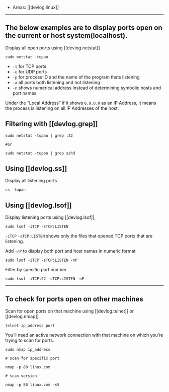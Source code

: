 
- Areas: [[devlog.linux]]

---

## The below examples are to display ports open on the current or host system(localhost).

Display all open ports using [[devlog.netstat]]

```
sudo netstat -tupan
```

- `-t` for TCP ports
- `-u` for UDP ports
- `-p` for process ID and the name of the program thats listening
- `-a` all ports both listening and not listening
- `-n` shows numerical address instead of determining symbolic hosts and port names

Under the “Local Address” if it shows `0.0.0.0` as an IP Address, it means the process is listening on all IP Addresses of the host.

## Filtering with [[devlog.grep]]

```
sudo netstat -tupan | grep :22

#or

sudo netstat -tupan | grep sshd
```

## Using [[devlog.ss]]

Display all listening ports

```
ss -tupan
```

## Using [[devlog.lsof]]

Display listening ports using [[devlog.lsof]],

```
sudo lsof -iTCP -sTCP:LISTEN
```

`-iTCP` `-sTCP:LISTEN` shows only the files that opened TCP ports that are listening.

Add `-nP` to display both port and host names in numeric format

```
sudo lsof -iTCP -sTCP:LISTEN -nP
```

Filter by specific port number

```
sudo lsof -iTCP:22 -sTCP:LISTEN -nP
```

---

## To check for ports open on other machines

Scan for open ports on that machine using [[devlog.telnet]] or [[devlog.nmap]]

```
telnet ip_address port
```

You’ll need an active network connection with that machine on which you’re trying to scan for ports.

```
sudo nmap ip_address

# scan for specific port

nmap -p 80 linux.com

# scan version

nmap -p 80 linux.com -sV
```
